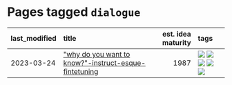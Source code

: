 # Pages tagged `dialogue`

|last_modified|title|est. idea maturity|tags
|:---|:---|---:|:---|
|2023-03-24|["why do you want to know?"-instruct-esque-fintetuning](../whydoyouwantoknow.md)|1987|[![](https://img.shields.io/badge/tag-aiethics-4d35f9)](../tags/aiethics.md) [![](https://img.shields.io/badge/tag-alignment-4bcfd8)](../tags/alignment.md) [![](https://img.shields.io/badge/tag-dialogue-fda5ff)](../tags/dialogue.md) [![](https://img.shields.io/badge/tag-models-ff6770)](../tags/models.md) [![](https://img.shields.io/badge/tag-wip-eac1b9)](../tags/wip.md)|